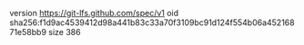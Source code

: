 version https://git-lfs.github.com/spec/v1
oid sha256:f1d9ac4539412d98a441b83c33a70f3109bc91d124f554b06a45216871e58bb9
size 386

